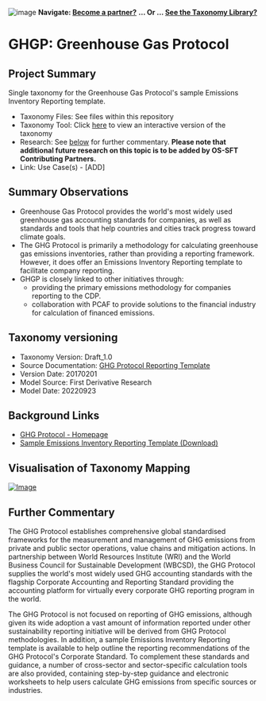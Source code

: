 ![image](https://user-images.githubusercontent.com/112073913/188821900-0c411acf-fbdd-4163-adc9-3ba4e2be78df.png)
**Navigate: [Become a partner?](https://github.com/OS-SFT/06-COLLABORATORS-PARTNERS)**
**... Or ... [See the Taxonomy Library?](https://github.com/orgs/OS-SFT/projects/2)**

# GHGP: Greenhouse Gas Protocol

## Project Summary

Single taxonomy for the Greenhouse Gas Protocol's sample Emissions Inventory Reporting template.

- Taxonomy Files: See files within this repository
- Taxonomy Tool: Click [here](https://os-sft.solidatus.com/viewer/share/nMCvrvS0Fs1UMs27RuwdLOr1Xzoornb0) to view an interactive version of the taxonomy
- Research: See [below](https://github.com/OS-SFT/Taxonomy-Mappings-Library/tree/main/Single%20Taxonomies/GHGP#further-commentary) for further commentary. **Please note that additional future research on this topic is to be added by OS-SFT Contributing Partners.**
- Link: Use Case(s) - [ADD]

## Summary Observations

- Greenhouse Gas Protocol provides the world's most widely used greenhouse gas accounting standards for companies, as well as standards and tools that help countries and cities track progress toward climate goals.
- The GHG Protocol is primarily a methodology for calculating greenhouse gas emissions inventories, rather than providing a reporting framework. However, it does offer an Emissions Inventory Reporting template to facilitate company reporting. 
- GHGP is closely linked to other initiatives through:
  - providing the primary emissions methodology for companies reporting to the CDP.
  - collaboration with PCAF to provide solutions to the financial industry for calculation of financed emissions.

## Taxonomy versioning
- Taxonomy Version: Draft_1.0
- Source Documentation: [GHG Protocol Reporting Template](https://ghgprotocol.org/sites/default/files/standards_supporting/GHG-Protocol-Reporting-Template.docx)
- Version Date: 20170201
- Model Source: First Derivative Research
- Model Date: 20220923

## Background Links
- [GHG Protocol - Homepage](https://ghgprotocol.org/)
- [Sample Emissions Inventory Reporting Template (Download)](https://ghgprotocol.org/sites/default/files/standards_supporting/GHG-Protocol-Reporting-Template.docx)

## Visualisation of Taxonomy Mapping
[![Image](https://user-images.githubusercontent.com/112079442/191932731-bada6679-49ba-4904-93ef-36b07390b10e.png "Click to open interactive Taxonomy Tool")](https://os-sft.solidatus.com/viewer/share/nMCvrvS0Fs1UMs27RuwdLOr1Xzoornb0)

## Further Commentary

The GHG Protocol establishes comprehensive global standardised frameworks for the measurement and management of GHG emissions from private and public sector operations, value chains and mitigation actions. In partnership between World Resources Institute (WRI) and the World Business Council for Sustainable Development (WBCSD), the GHG Protocol supplies the world's most widely used GHG accounting standards with the flagship Corporate Accounting and Reporting Standard providing the accounting platform for virtually every corporate GHG reporting program in the world.

The GHG Protocol is not focused on reporting of GHG emissions, although given its wide adoption a vast amount of information reported under other sustainability reporting initiative will be derived from GHG Protocol methodologies. In addition, a sample Emissions Inventory Reporting template is available to help outline the reporting recommendations of the GHG Protocol's Corporate Standard. To complement these standards and guidance, a number of cross-sector and sector-specific calculation tools are also provided, containing step-by-step guidance and electronic worksheets to help users calculate GHG emissions from specific sources or industries.
